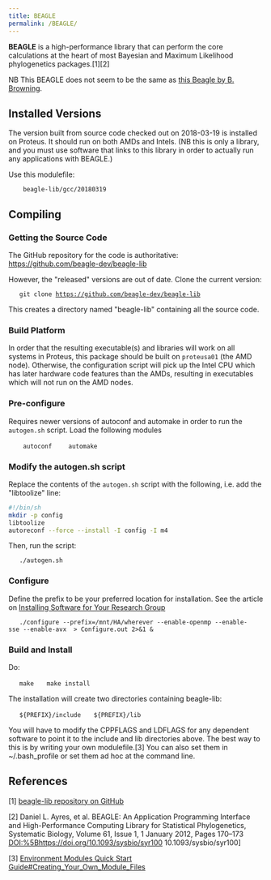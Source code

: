 ```yaml
---
title: BEAGLE
permalink: /BEAGLE/
---
```


**BEAGLE** is a high-performance library that can perform the core
calculations at the heart of most Bayesian and Maximum Likelihood
phylogenetics packages.[1][2]

NB This BEAGLE does not seem to be the same as [this Beagle by B. Browning](https://faculty.washington.edu/browning/beagle/beagle.html).

Installed Versions
------------------

The version built from source code checked out on 2018-03-19 is
installed on Proteus. It should run on both AMDs and Intels. (NB this is
only a library, and you must use software that links to this library in
order to actually run any applications with BEAGLE.)

Use this modulefile:

`    beagle-lib/gcc/20180319`

Compiling
---------

### Getting the Source Code

The GitHub repository for the code is authoritative:
<https://github.com/beagle-dev/beagle-lib>

However, the "released" versions are out of date. Clone the current
version:

`   git clone `[`https://github.com/beagle-dev/beagle-lib`](https://github.com/beagle-dev/beagle-lib)

This creates a directory named "beagle-lib" containing all the source
code.

### Build Platform

In order that the resulting executable(s) and libraries will work on all
systems in Proteus, this package should be built on `proteusa01` (the
AMD node). Otherwise, the configuration script will pick up the Intel
CPU which has later hardware code features than the AMDs, resulting in
executables which will not run on the AMD nodes.

### Pre-configure

Requires newer versions of autoconf and automake in order to run the
`autogen.sh` script. Load the following modules

`    autoconf`
`    automake`

### Modify the autogen.sh script

Replace the contents of the `autogen.sh` script with the following, i.e.
add the "libtoolize" line:

``` bash
#!/bin/sh
mkdir -p config
libtoolize
autoreconf --force --install -I config -I m4
```

Then, run the script:

`   ./autogen.sh`

### Configure

Define the prefix to be your preferred location for installation. See
the article on [Installing Software for Your Research Group](/Installing_Software_for_Your_Research_Group "wikilink")

`   ./configure --prefix=/mnt/HA/wherever --enable-openmp --enable-sse --enable-avx  > Configure.out 2>&1 &`

### Build and Install

Do:

`   make`
`   make install`

The installation will create two directories containing beagle-lib:

`   ${PREFIX}/include`
`   ${PREFIX}/lib`

You will have to modify the CPPFLAGS and LDFLAGS for any dependent
software to point it to the include and lib directories above. The best
way to this is by writing your own modulefile.[3] You can also set them
in ~/.bash_profile or set them ad hoc at the command line.

References
----------

<references/>

[1] [beagle-lib repository on GitHub](https://github.com/beagle-dev/beagle-lib)

[2] Daniel L. Ayres, et al. BEAGLE: An Application Programming Interface
and High-Performance Computing Library for Statistical Phylogenetics,
Systematic Biology, Volume 61, Issue 1, 1 January 2012, Pages 170–173
<DOI:%5Bhttps://doi.org/10.1093/sysbio/syr100> 10.1093/sysbio/syr100\]

[3] [Environment Modules Quick Start Guide\#Creating_Your_Own_Module_Files]( Environment_Modules_Quick_Start_Guide#Creating_Your_Own_Module_Files "wikilink")